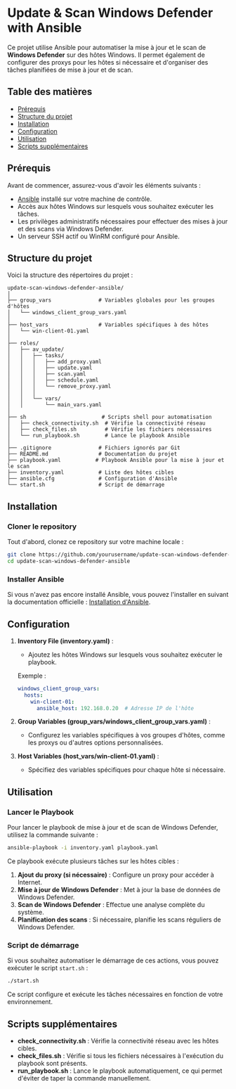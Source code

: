
# Update & Scan Windows Defender with Ansible

Ce projet utilise Ansible pour automatiser la mise à jour et le scan de **Windows Defender** sur des hôtes Windows. Il permet également de configurer des proxys pour les hôtes si nécessaire et d'organiser des tâches planifiées de mise à jour et de scan.

## Table des matières

- [Prérequis](#prérequis)
- [Structure du projet](#structure-du-projet)
- [Installation](#installation)
- [Configuration](#configuration)
- [Utilisation](#utilisation)
- [Scripts supplémentaires](#scripts-supplémentaires)
<!-- - [Contribuer](#contribuer)
- [Licence](#licence) -->

## Prérequis

Avant de commencer, assurez-vous d'avoir les éléments suivants :

- [Ansible](https://www.ansible.com/) installé sur votre machine de contrôle.
- Accès aux hôtes Windows sur lesquels vous souhaitez exécuter les tâches.
- Les privilèges administratifs nécessaires pour effectuer des mises à jour et des scans via Windows Defender.
- Un serveur SSH actif ou WinRM configuré pour Ansible.

## Structure du projet

Voici la structure des répertoires du projet :

```
update-scan-windows-defender-ansible/
│
├── group_vars               # Variables globales pour les groupes d'hôtes
│   └── windows_client_group_vars.yaml
│
├── host_vars                # Variables spécifiques à des hôtes
│   └── win-client-01.yaml
│
├── roles/
│   ├── av_update/
│   │   ├── tasks/
│   │   │   ├── add_proxy.yaml
│   │   │   ├── update.yaml
│   │   │   ├── scan.yaml
│   │   │   ├── schedule.yaml
│   │   │   └── remove_proxy.yaml
│   │   │
│   │   └── vars/
│   │       └── main_vars.yaml
│
├── sh                        # Scripts shell pour automatisation
│   ├── check_connectivity.sh  # Vérifie la connectivité réseau
│   ├── check_files.sh         # Vérifie les fichiers nécessaires
│   └── run_playbook.sh        # Lance le playbook Ansible
│
├── .gitignore               # Fichiers ignorés par Git
├── README.md                # Documentation du projet
├── playbook.yaml           # Playbook Ansible pour la mise à jour et le scan
├── inventory.yaml           # Liste des hôtes cibles
├── ansible.cfg              # Configuration d'Ansible
└── start.sh                 # Script de démarrage  
```

## Installation

### Cloner le repository

Tout d'abord, clonez ce repository sur votre machine locale :

```bash
git clone https://github.com/yourusername/update-scan-windows-defender-ansible.git
cd update-scan-windows-defender-ansible
```

### Installer Ansible

Si vous n'avez pas encore installé Ansible, vous pouvez l'installer en suivant la documentation officielle : [Installation d'Ansible](https://docs.ansible.com/ansible/latest/installation_guide/index.html).

## Configuration

1. **Inventory File (inventory.yaml)** : 
    - Ajoutez les hôtes Windows sur lesquels vous souhaitez exécuter le playbook.
    
    Exemple :

    ```yaml
    windows_client_group_vars:
      hosts:
        win-client-01:
          ansible_host: 192.168.0.20  # Adresse IP de l'hôte
    ```

2. **Group Variables (group_vars/windows_client_group_vars.yaml)** : 
    - Configurez les variables spécifiques à vos groupes d'hôtes, comme les proxys ou d'autres options personnalisées.

3. **Host Variables (host_vars/win-client-01.yaml)** : 
    - Spécifiez des variables spécifiques pour chaque hôte si nécessaire.

## Utilisation

### Lancer le Playbook

Pour lancer le playbook de mise à jour et de scan de Windows Defender, utilisez la commande suivante :

```bash
ansible-playbook -i inventory.yaml playbook.yaml
```

Ce playbook exécute plusieurs tâches sur les hôtes cibles :

1. **Ajout du proxy (si nécessaire)** : Configure un proxy pour accéder à Internet.
2. **Mise à jour de Windows Defender** : Met à jour la base de données de Windows Defender.
3. **Scan de Windows Defender** : Effectue une analyse complète du système.
4. **Planification des scans** : Si nécessaire, planifie les scans réguliers de Windows Defender.

### Script de démarrage

Si vous souhaitez automatiser le démarrage de ces actions, vous pouvez exécuter le script `start.sh` :

```bash
./start.sh
```

Ce script configure et exécute les tâches nécessaires en fonction de votre environnement.

## Scripts supplémentaires

- **check_connectivity.sh** : Vérifie la connectivité réseau avec les hôtes cibles.
- **check_files.sh** : Vérifie si tous les fichiers nécessaires à l'exécution du playbook sont présents.
- **run_playbook.sh** : Lance le playbook automatiquement, ce qui permet d'éviter de taper la commande manuellement.

<!-- ## Contribuer

Si vous souhaitez contribuer à ce projet, vous pouvez :

1. Forker le repository
2. Créer une nouvelle branche (`git checkout -b feature/ma-nouvelle-fonctionnalite`)
3. Ajouter vos modifications
4. Soumettre une Pull Request

## Licence

Ce projet est sous la licence [MIT License](LICENSE). -->